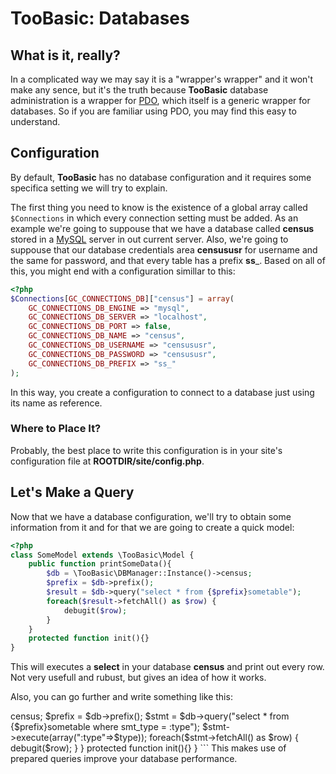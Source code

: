# TooBasic: Databases
## What is it, really?
In a complicated way we may say it is a "wrapper's wrapper" and it won't make any sence, but it's the truth because __TooBasic__ database administration is a wrapper for [PDO](http://php.net/manual/en/book.pdo.php), which itself is a generic wrapper for databases.
So if you are familiar using PDO, you may find this easy to understand.

## Configuration
By default, __TooBasic__ has no database configuration and it requires some specifica setting we will try to explain.

The first thing you need to know is the existence of a global array called `$Connections` in which every connection setting must be added.
As an example we're going to suppouse that we have a database called __census__ stored in a [MySQL](http://dev.mysql.com/doc/) server in out current server.
Also, we're going to suppouse that our database credentials area __censususr__ for username and the same for password, and that every table has a prefix __ss___.
Based on all of this, you might end with a configuration simillar to this:
```php
<?php
$Connections[GC_CONNECTIONS_DB]["census"] = array(
	GC_CONNECTIONS_DB_ENGINE => "mysql",
	GC_CONNECTIONS_DB_SERVER => "localhost",
	GC_CONNECTIONS_DB_PORT => false,
	GC_CONNECTIONS_DB_NAME => "census",
	GC_CONNECTIONS_DB_USERNAME => "censususr",
	GC_CONNECTIONS_DB_PASSWORD => "censususr",
	GC_CONNECTIONS_DB_PREFIX => "ss_"
);
```
In this way, you create a configuration to connect to a database just using its name as reference.

### Where to Place It?
Probably, the best place to write this configuration is in your site's configuration file at __ROOTDIR/site/config.php__.

## Let's Make a Query
Now that we have a database configuration, we'll try to obtain some information from it and for that we are going to create a quick model:
```php
<?php
class SomeModel extends \TooBasic\Model {
	public function printSomeData(){
		$db = \TooBasic\DBManager::Instance()->census;
		$prefix = $db->prefix();
		$result = $db->query("select * from {$prefix}sometable");
		foreach($result->fetchAll() as $row) {
			debugit($row);
		}
	}
	protected function init(){}
}
```
This will executes a __select__ in your database __census__ and print out every row.
Not very usefull and rubust, but gives an idea of how it works.

Also, you can go further and write something like this:
<?php
class SomeModel extends \TooBasic\Model {
	public function printSomeData($type) {
		$db = \TooBasic\DBManager::Instance()->census;
		$prefix = $db->prefix();
		$stmt = $db->query("select * from {$prefix}sometable where smt_type = :type");
		$stmt->execute(array(":type"=>$type));
		foreach($stmt->fetchAll() as $row) {
			debugit($row);
		}
	}
	protected function init(){}
}
```
This makes use of prepared queries  improve your database performance.
